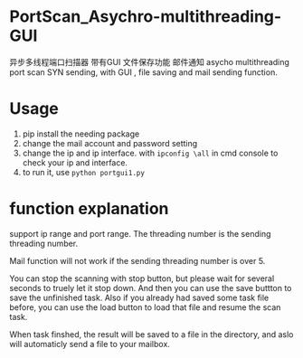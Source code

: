 # PortScan_Asychro-multithreading-GUI
异步多线程端口扫描器  带有GUI  文件保存功能  邮件通知   asycho multithreading port scan SYN sending, with GUI , file saving and mail sending function.


# Usage

1. pip install the needing package
2. change the mail account and password setting
3. change the ip and ip interface.   with ```ipconfig \all``` in cmd console to check your ip and interface.
4. to run it, use ```python portgui1.py```

# function explanation

support ip range and port range. The threading number is the sending threading number. 

Mail function will not work if the sending threading number is over 5.

You can stop the scanning with stop button, but please wait for several seconds to truely let it stop down. And then you can use the save buttton to save the unfinished task.
Also if you already had saved some task file before, you can use the load button to load that file and resume the scan task.

When task finshed, the result will be saved to a file in the directory, and aslo will automaticly send a file to your mailbox.

